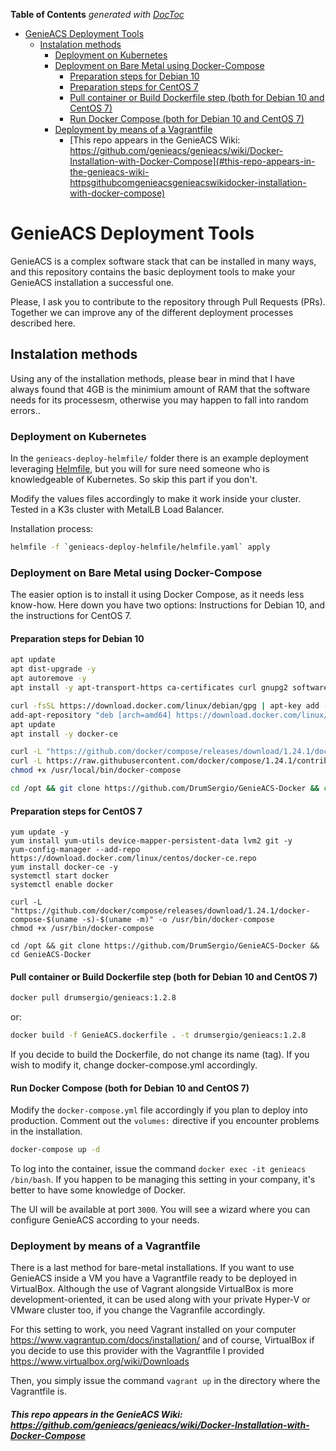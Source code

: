 <!-- START doctoc generated TOC please keep comment here to allow auto update -->
<!-- DON'T EDIT THIS SECTION, INSTEAD RE-RUN doctoc TO UPDATE -->
**Table of Contents**  *generated with [DocToc](https://github.com/thlorenz/doctoc)*

- [GenieACS Deployment Tools](#genieacs-deployment-tools)
  - [Instalation methods](#instalation-methods)
    - [Deployment on Kubernetes](#deployment-on-kubernetes)
    - [Deployment on Bare Metal using Docker-Compose](#deployment-on-bare-metal-using-docker-compose)
      - [Preparation steps for Debian 10](#preparation-steps-for-debian-10)
      - [Preparation steps for CentOS 7](#preparation-steps-for-centos-7)
      - [Pull container or Build Dockerfile step (both for Debian 10 and CentOS 7)](#pull-container-or-build-dockerfile-step-both-for-debian-10-and-centos-7)
      - [Run Docker Compose (both for Debian 10 and CentOS 7)](#run-docker-compose-both-for-debian-10-and-centos-7)
    - [Deployment by means of a Vagrantfile](#deployment-by-means-of-a-vagrantfile)
        - [This repo appears in the GenieACS Wiki: https://github.com/genieacs/genieacs/wiki/Docker-Installation-with-Docker-Compose](#this-repo-appears-in-the-genieacs-wiki-httpsgithubcomgenieacsgenieacswikidocker-installation-with-docker-compose)

<!-- END doctoc generated TOC please keep comment here to allow auto update -->

# GenieACS Deployment Tools

GenieACS is a complex software stack that can be installed in many ways, and this repository contains the basic deployment tools to make your GenieACS installation a successful one.

Please, I ask you to contribute to the repository through Pull Requests (PRs). Together we can improve any of the different deployment processes described here.

## Instalation methods

Using any of the installation methods, please bear in mind that I have always found that 4GB is the minimium amount of RAM that the software needs for its processesm, otherwise you may happen to fall into random errors..

### Deployment on Kubernetes

In the `genieacs-deploy-helmfile/` folder there is an example deployment leveraging [Helmfile](https://github.com/roboll/helmfile), but you will for sure need someone who is knowledgeable of Kubernetes. So skip this part if you don't.

Modify the values files accordingly to make it work inside your cluster.
Tested in a K3s cluster with MetalLB Load Balancer.

Installation process:

```bash
helmfile -f `genieacs-deploy-helmfile/helmfile.yaml` apply
```

### Deployment on Bare Metal using Docker-Compose

The easier option is to install it using Docker Compose, as it needs less know-how. Here down you have two options: Instructions for Debian 10, and the instructions for CentOS 7.

#### Preparation steps for Debian 10

```bash
apt update
apt dist-upgrade -y
apt autoremove -y
apt install -y apt-transport-https ca-certificates curl gnupg2 software-properties-common sudo openssh-server htop avahi-daemon tcpdump wget

curl -fsSL https://download.docker.com/linux/debian/gpg | apt-key add -
add-apt-repository "deb [arch=amd64] https://download.docker.com/linux/debian $(lsb_release -cs) stable"
apt update
apt install -y docker-ce

curl -L "https://github.com/docker/compose/releases/download/1.24.1/docker-compose-$(uname -s)-$(uname -m)" -o /usr/local/bin/docker-compose
curl -L https://raw.githubusercontent.com/docker/compose/1.24.1/contrib/completion/bash/docker-compose -o /etc/bash_completion.d/docker-compose ## In order to enable command-line completion of Compose
chmod +x /usr/local/bin/docker-compose

cd /opt && git clone https://github.com/DrumSergio/GenieACS-Docker && cd GenieACS-Docker
```

#### Preparation steps for CentOS 7

```
yum update -y
yum install yum-utils device-mapper-persistent-data lvm2 git -y
yum-config-manager --add-repo https://download.docker.com/linux/centos/docker-ce.repo
yum install docker-ce -y
systemctl start docker
systemctl enable docker

curl -L "https://github.com/docker/compose/releases/download/1.24.1/docker-compose-$(uname -s)-$(uname -m)" -o /usr/bin/docker-compose
chmod +x /usr/bin/docker-compose

cd /opt && git clone https://github.com/DrumSergio/GenieACS-Docker && cd GenieACS-Docker
```

#### Pull container or Build Dockerfile step (both for Debian 10 and CentOS 7)

```bash
docker pull drumsergio/genieacs:1.2.8
```
or:
```bash
docker build -f GenieACS.dockerfile . -t drumsergio/genieacs:1.2.8
```

If you decide to build the Dockerfile, do not change its name (tag). If you wish to modify it, change docker-compose.yml accordingly.

#### Run Docker Compose (both for Debian 10 and CentOS 7)

Modify the `docker-compose.yml` file accordingly if you plan to deploy into production. Comment out the `volumes:` directive if you encounter problems in the installation.

```bash
docker-compose up -d
```

To log into the container, issue the command `docker exec -it genieacs /bin/bash`. If you happen to be managing this setting in your company, it's better to have some knowledge of Docker.

The UI will be available at port `3000`. You will see a wizard where you can configure GenieACS according to your needs.

### Deployment by means of a Vagrantfile
There is a last method for bare-metal installations. If you want to use GenieACS inside a VM you have a Vagrantfile ready to be deployed in VirtualBox. Although the use of Vagrant alongside VirtualBox is more development-oriented, it can be used along with your private Hyper-V or VMware cluster too, if you change the Vagranfile accordingly.

For this setting to work, you need Vagrant installed on your computer https://www.vagrantup.com/docs/installation/ and of course, VirtualBox if you decide to use this provider with the Vagrantfile I provided https://www.virtualbox.org/wiki/Downloads

Then, you simply issue the command `vagrant up` in the directory where the Vagrantfile is.

##### This repo appears in the GenieACS Wiki: https://github.com/genieacs/genieacs/wiki/Docker-Installation-with-Docker-Compose
